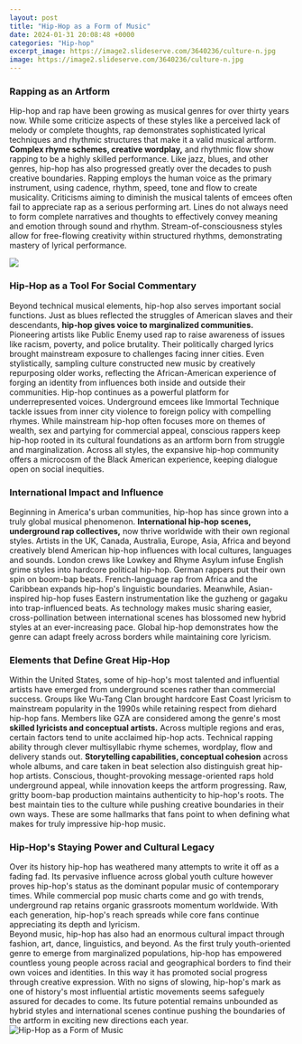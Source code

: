 ```yaml
---
layout: post
title: "Hip-Hop as a Form of Music"
date: 2024-01-31 20:08:48 +0000
categories: "Hip-hop"
excerpt_image: https://image2.slideserve.com/3640236/culture-n.jpg
image: https://image2.slideserve.com/3640236/culture-n.jpg
---
```


### Rapping as an Artform 
Hip-hop and rap have been growing as musical genres for over thirty years now. While some criticize aspects of these styles like a perceived lack of melody or complete thoughts, rap demonstrates sophisticated lyrical techniques and rhythmic structures that make it a valid musical artform. **Complex rhyme schemes, creative wordplay,** and rhythmic flow show rapping to be a highly skilled performance. Like jazz, blues, and other genres, hip-hop has also progressed greatly over the decades to push creative boundaries.
Rapping employs the human voice as the primary instrument, using cadence, rhythm, speed, tone and flow to create musicality. Criticisms aiming to diminish the musical talents of emcees often fail to appreciate rap as a serious performing art. Lines do not always need to form complete narratives and thoughts to effectively convey meaning and emotion through sound and rhythm. Stream-of-consciousness styles allow for free-flowing creativity within structured rhythms, demonstrating mastery of lyrical performance. 

![](https://www.clistudios.com/wp-content/uploads/2021/08/jaquel-knight-hip-hop-2048x1366.jpeg)
### Hip-Hop as a Tool For Social Commentary
Beyond technical musical elements, hip-hop also serves important social functions. Just as blues reflected the struggles of American slaves and their descendants, **hip-hop gives voice to marginalized communities.** Pioneering artists like Public Enemy used rap to raise awareness of issues like racism, poverty, and police brutality. Their politically charged lyrics brought mainstream exposure to challenges facing inner cities. Even stylistically, sampling culture constructed new music by creatively repurposing older works, reflecting the African-American experience of forging an identity from influences both inside and outside their communities. 
Hip-hop continues as a powerful platform for underrepresented voices. Underground emcees like Immortal Technique tackle issues from inner city violence to foreign policy with compelling rhymes. While mainstream hip-hop often focuses more on themes of wealth, sex and partying for commercial appeal, conscious rappers keep hip-hop rooted in its cultural foundations as an artform born from struggle and marginalization. Across all styles, the expansive hip-hop community offers a microcosm of the Black American experience, keeping dialogue open on social inequities.
### International Impact and Influence  
Beginning in America's urban communities, hip-hop has since grown into a truly global musical phenomenon. **International hip-hop scenes, underground rap collectives,** now thrive worldwide with their own regional styles. Artists in the UK, Canada, Australia, Europe, Asia, Africa and beyond creatively blend American hip-hop influences with local cultures, languages and sounds. 
London crews like Lowkey and Rhyme Asylum infuse English grime styles into hardcore political hip-hop. German rappers put their own spin on boom-bap beats. French-language rap from Africa and the Caribbean expands hip-hop's linguistic boundaries. Meanwhile, Asian-inspired hip-hop fuses Eastern instrumentation like the guzheng or gagaku into trap-influenced beats. As technology makes music sharing easier, cross-pollination between international scenes has blossomed new hybrid styles at an ever-increasing pace. Global hip-hop demonstrates how the genre can adapt freely across borders while maintaining core lyricism.
### Elements that Define Great Hip-Hop
Within the United States, some of hip-hop's most talented and influential artists have emerged from underground scenes rather than commercial success. Groups like Wu-Tang Clan brought hardcore East Coast lyricism to mainstream popularity in the 1990s while retaining respect from diehard hip-hop fans. Members like GZA are considered among the genre's most **skilled lyricists and conceptual artists.** 
Across multiple regions and eras, certain factors tend to unite acclaimed hip-hop acts. Technical rapping ability through clever multisyllabic rhyme schemes, wordplay, flow and delivery stands out. **Storytelling capabilities, conceptual cohesion** across whole albums, and care taken in beat selection also distinguish great hip-hop artists. Conscious, thought-provoking message-oriented raps hold underground appeal, while innovation keeps the artform progressing. Raw, gritty boom-bap production maintains authenticity to hip-hop's roots. The best maintain ties to the culture while pushing creative boundaries in their own ways. These are some hallmarks that fans point to when defining what makes for truly impressive hip-hop music.
### Hip-Hop's Staying Power and Cultural Legacy
Over its history hip-hop has weathered many attempts to write it off as a fading fad. Its pervasive influence across global youth culture however proves hip-hop's status as the dominant popular music of contemporary times. While commercial pop music charts come and go with trends, underground rap retains organic grassroots momentum worldwide. With each generation, hip-hop's reach spreads while core fans continue appreciating its depth and lyricism.  
Beyond music, hip-hop has also had an enormous cultural impact through fashion, art, dance, linguistics, and beyond. As the first truly youth-oriented genre to emerge from marginalized populations, hip-hop has empowered countless young people across racial and geographical borders to find their own voices and identities. In this way it has promoted social progress through creative expression. With no signs of slowing, hip-hop's mark as one of history's most influential artistic movements seems safeguely assured for decades to come. Its future potential remains unbounded as hybrid styles and international scenes continue pushing the boundaries of the artform in exciting new directions each year.
![Hip-Hop as a Form of Music](https://image2.slideserve.com/3640236/culture-n.jpg)